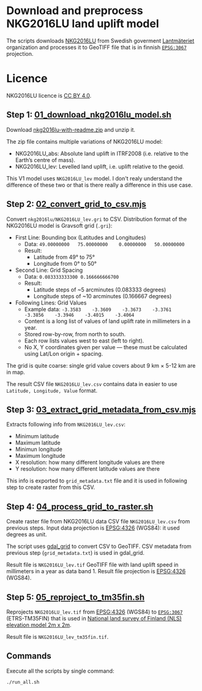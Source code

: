 # Download and preprocess NKG2016LU land uplift model

The scripts downloads [NKG2016LU](https://www.lantmateriet.se/sv/geodata/gps-geodesi-och-swepos/Referenssystem/Landhojning/) from Swedish goverment [Lantmäteriet](https://www.lantmateriet.se/sv/) organization and processes it to GeoTIFF file that is in finnish [`EPSG:3067`](https://epsg.io/3067-1149) projection.

# Licence

NKG2016LU licence is [CC BY 4.0](https://creativecommons.org/licenses/by/4.0/deed.en).

## Step 1: [01_download_nkg2016lu_model.sh](./01_download_nkg2016lu_model.sh)

Download [nkg2016lu-with-readme.zip](https://www.lantmateriet.se/contentassets/58490c18f7b042e5aa4c38075c9d3af5/nkg2016lu-with-readme.zip) and unzip it.

The zip file contains multiple variations of NKG2016LU model:

- NKG2016LU_abs: Absolute land uplift in ITRF2008 (i.e. relative to the Earth’s centre of mass).
- NKG2016LU_lev: Levelled land uplift, i.e. uplift relative to the geoid.

This V1 model uses `NKG2016LU_lev` model. I don't realy understand the difference of these two or that is there really a difference in this use case.

## Step 2: [02_convert_grid_to_csv.mjs](./02_convert_grid_to_csv.mjs)

Convert `nkg2016lu/NKG2016LU_lev.gri` to CSV. Distribution format of the NKG2016LU model is Gravsoft grid (`.gri`):

- First Line: Bounding box (Latitudes and Longitudes)
  - Data: `49.00000000   75.00000000    0.00000000   50.00000000`
  - Result:
    - Latitude from 49° to 75°
    - Longitude from 0° to 50°
- Second Line: Grid Spacing
  - Data: `0.083333333300 0.166666666700`
  - Result:
    - Latitude steps of ~5 arcminutes (0.083333 degrees)
    - Longitude steps of ~10 arcminutes (0.166667 degrees)
- Following Lines: Grid Values
  - Example data: `-3.3583    -3.3609    -3.3673    -3.3761    -3.3856    -3.3946    -3.4015    -3.4064`
  - Content is a long list of values of land uplift rate in millimeters in a year.
  - Stored row-by-row, from north to south.
  - Each row lists values west to east (left to right).
  - No X, Y coordinates given per value — these must be calculated using Lat/Lon origin + spacing.

The grid is quite coarse: single grid value covers about 9 km × 5-12 km are in map.

The result CSV file `NKG2016LU_lev.csv` contains data in easier to use `Latitude, Longitude, Value` format.

## Step 3: [03_extract_grid_metadata_from_csv.mjs](./03_extract_grid_metadata_from_csv.mjs)

Extracts following info from `NKG2016LU_lev.csv`:

- Minimum latitude
- Maximum latitude
- Minimun longitude
- Maximum longitude
- X resolution: how many different longitude values are there
- Y resolution: how many different latitude values are there

This info is exported to `grid_metadata.txt` file and it is used in following step to create raster from this CSV.

## Step 4: [04_process_grid_to_raster.sh](./04_process_grid_to_raster.sh)

Create raster file from NKG2016LU data CSV file `NKG2016LU_lev.csv` from previous steps. Input data projection is [EPSG:4326](https://epsg.io/4326) (WGS84): it used degrees as unit.

The script uses [gdal_grid](https://gdal.org/en/stable/programs/gdal_grid.html) to convert CSV to GeoTIFF. CSV metadata from previous step (`grid_metadata.txt`) is used in gdal_grid.

Result file is `NKG2016LU_lev.tif` GeoTIFF file with land uplift speed in millimeters in a year as data band 1. Result file projection is [EPSG:4326](https://epsg.io/4326) (WGS84).

## Step 5: [05_reproject_to_tm35fin.sh](./05_reproject_to_tm35fin.sh)

Reprojects `NKG2016LU_lev.tif` from [EPSG:4326](https://epsg.io/4326) (WGS84) to [`EPSG:3067`](https://epsg.io/3067-1149) (ETRS-TM35FIN) that is used in [National land survey of Finland (NLS) elevation model 2m x 2m](https://www.maanmittauslaitos.fi/en/maps-and-spatial-data/datasets-and-interfaces/product-descriptions/elevation-model-2-m).

Result file is `NKG2016LU_lev_tm35fin.tif`.

## Commands

Execute all the scripts by single command:

```bash
./run_all.sh
```
